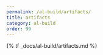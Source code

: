 ```yaml
---
permalink: /al-build/artifacts/
title: artifacts
category: al-build
order: 99
---
```


{% tf _docs/al-build/artifacts.md %}
